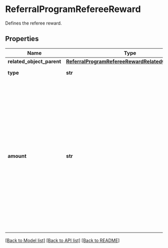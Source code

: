 # ReferralProgramRefereeReward

Defines the referee reward.

## Properties

Name | Type | Description | Notes
------------ | ------------- | ------------- | -------------
**related_object_parent** | [**ReferralProgramRefereeRewardRelatedObjectParent**](ReferralProgramRefereeRewardRelatedObjectParent.md) |  | [optional] 
**type** | **str** | Type of reward. | [optional] 
**amount** | **str** | Define the number of &#x60;points&#x60; to add to a loyalty card or &#x60;credits&#x60; to the balance on a gift card. In case of the gift card, the value is multiplied by 100 to precisely represent 2 decimal places. For example, $100 amount is written as 10000. | [optional] 

[[Back to Model list]](../README.md#documentation-for-models) [[Back to API list]](../README.md#documentation-for-api-endpoints) [[Back to README]](../README.md)


